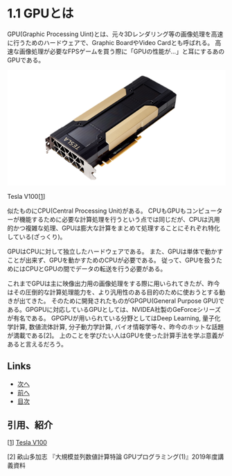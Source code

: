# 1.1 GPUとは
GPU(Graphic Processing Uint)とは、元々3Dレンダリング等の画像処理を高速に行うためのハードウェアで、Graphic BoardやVideo Cardとも呼ばれる。
高速な画像処理が必要なFPSゲームを買う際に「GPUの性能が…」と耳にするあのGPUである。

![1-1-GPU.png](./images/1.1-GPU.png)

Tesla V100[[1]]

似たものにCPU(Central Processing Unit)がある。 
CPUもGPUもコンピューターが機能するために必要な計算処理を行うという点では同じだが、CPUは汎用的かつ複雑な処理、GPUは膨大な計算をまとめて処理することにそれぞれ特化している(ざっくり)。

GPUはCPUに対して独立したハードウェアである。
また、GPUは単体で動かすことが出来ず、GPUを動かすためのCPUが必要である。
従って、GPUを扱うためにはCPUとGPUの間でデータの転送を行う必要がある。

これまでGPUは主に映像出力用の画像処理をする際に用いられてきたが、昨今はその圧倒的な計算処理能力を、より汎用性のある目的のために使おうとする動きが出てきた。
そのために開発されたものがGPGPU(General Purpose GPU)である。GPGPUに対応しているGPUとしては、NVIDEA社製のGeForceシリーズが有名である。
GPGPUが用いられている分野としてはDeep Learning, 量子化学計算, 数値流体計算, 分子動力学計算, バイオ情報学等々、昨今のホットな話題が満載である[2]。
上のことを学びたい人はGPUを使った計算手法を学ぶ意義があると言えるだろう。

## Links
* [次へ](./1.2.md)
* [前へ](./1.0.md)
* [目次](./index.md)

## 引用、紹介
[[1]] [Tesla V100][1]

[2] 畝山多加志 『大規模並列数値計算特論 GPUプログラミング(1)』2019年度講義資料

[1]:https://www.nvidia.com/ja-jp/data-center/v100/